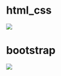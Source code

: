 
# html_css

<a href="https://github.com/Merzaad/learning_js_html_css_bootstrap/tree/main/merz"><img src="https://i.postimg.cc/NGzVd7Xt/merz.jpg"></a>



# bootstrap
<a href="https://github.com/Merzaad/learning_js_html_css_bootstrap/tree/main/healthcare"><img src="https://i.postimg.cc/mkgFc8Kz/hc.jpg"></a>
